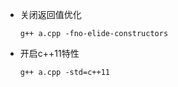 - 关闭返回值优化

  ```shell
  g++ a.cpp -fno-elide-constructors
  ```

- 开启c++11特性

  ```shell
  g++ a.cpp -std=c++11
  ```

  